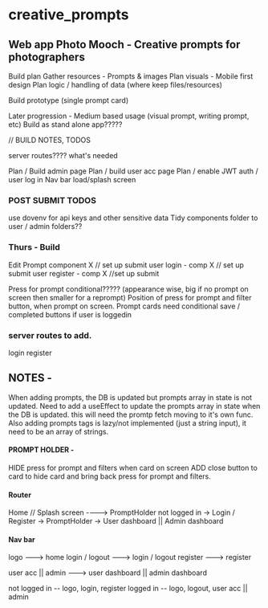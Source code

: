 # creative_prompts

## Web app Photo Mooch - Creative prompts for photographers

Build plan
Gather resources - Prompts & images
Plan visuals - Mobile first design
Plan logic / handling of data (where keep files/resources)

Build prototype (single prompt card)

Later progression - Medium based usage (visual prompt, writing prompt, etc)
Build as stand alone app?????

// BUILD NOTES, TODOS

server routes???? what's needed

Plan / Build admin page
Plan / build user acc page
Plan / enable JWT auth / user log in
Nav bar
load/splash screen

### POST SUBMIT TODOS

use dovenv for api keys and other sensitive data
Tidy components folder to user / admin folders??

### Thurs - Build

Edit Prompt component X // set up submit
user login - comp X // set up submit
user register - comp X //set up submit

Press for prompt conditional????? (appearance wise, big if no prompt on screen then smaller for a reprompt)
Position of press for prompt and filter button, when prompt on screen.
Prompt cards need conditional save / completed buttons if user is loggedin

### server routes to add.

login
register

## NOTES -

When adding prompts, the DB is updated but prompts array in state is not updated. Need to add a useEffect to update the prompts array in state when the DB is updated. this will need the promtp fetch moving to it's own func.
Also adding prompts tags is lazy/not implemented (just a string input), it need to be an array of strings.

#### PROMPT HOLDER -

HIDE press for prompt and filters when card on screen
ADD close button to card to hide card and bring back press for prompt and filters.

#### Router

Home // Splash screen ----> PromptHolder not logged in
->
Login / Register
->
PromptHolder
->
User dashboard || Admin dashboard

#### Nav bar

logo ---> home
login / logout ---> login / logout
register ---> register

user acc || admin ---> user dashboard || admin dashboard

not logged in -- logo, login, register
logged in -- logo, logout, user acc || admin
